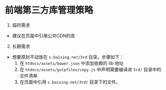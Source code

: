 # 前端第三方库管理策略

1. 临时需求
  - 建议在页面中引用公共CDN的库

2. 长期需求
  - 想要原封不动放在 `s.baixing.net/3rd` 目录。步骤如下：
    1. 在 `htdocs/assets/bower.json` 中添加依赖的 lib 地址
    1. 在 `htdocs/assets/gulpfiles/copy.js` 中声明需要编译进 `3rd/` 目录中的文件清单
    1. 在页面中引用 `s.baixing.net/3rd/` 目录下的文件。